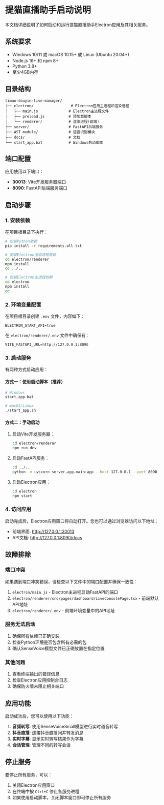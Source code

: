 # 提猫直播助手启动说明

本文档详细说明了如何启动和运行提猫直播助手Electron应用及其相关服务。

## 系统要求

- Windows 10/11 或 macOS 10.15+ 或 Linux (Ubuntu 20.04+)
- Node.js 16+ 和 npm 8+
- Python 3.8+
- 至少4GB内存

## 目录结构

```
timao-douyin-live-manager/
├── electron/                 # Electron应用主进程和渲染进程
│   ├── main.js              # Electron主进程文件
│   ├── preload.js           # 预加载脚本
│   └── renderer/            # 渲染进程(前端)
├── server/                  # FastAPI后端服务
├── AST_module/              # 语音识别模块
├── docs/                    # 文档
└── start_app.bat            # Windows启动脚本
```

## 端口配置

应用使用以下端口：

- **30013**: Vite开发服务器端口
- **8090**: FastAPI后端服务端口

## 启动步骤

### 1. 安装依赖

在项目根目录下执行：

```bash
# 安装Python依赖
pip install -r requirements.all.txt

# 安装Electron渲染进程依赖
cd electron/renderer
npm install
cd ../..

# 安装Electron主进程依赖
cd electron
npm install
cd ..
```

### 2. 环境变量配置

在项目根目录创建 `.env` 文件，内容如下：

```env
ELECTRON_START_API=true
```

在 `electron/renderer/.env` 文件中确保有：

```env
VITE_FASTAPI_URL=http://127.0.0.1:8090
```

### 3. 启动服务

有两种方式启动应用：

#### 方式一：使用启动脚本（推荐）

```bash
# Windows
start_app.bat

# macOS/Linux
./start_app.sh
```

#### 方式二：手动启动

1. 启动Vite开发服务器：
   ```bash
   cd electron/renderer
   npm run dev
   ```

2. 启动FastAPI服务：
   ```bash
   cd ../..
   python -m uvicorn server.app.main:app --host 127.0.0.1 --port 8090
   ```

3. 启动Electron应用：
   ```bash
   cd electron
   npm start
   ```

### 4. 访问应用

启动完成后，Electron应用窗口将自动打开。您也可以通过浏览器访问以下地址：

- 前端界面: http://127.0.0.1:30013
- API文档: http://127.0.0.1:8090/docs

## 故障排除

### 端口冲突

如果遇到端口冲突错误，请检查以下文件中的端口配置并确保一致性：

1. `electron/main.js` - Electron主进程启动FastAPI的端口
2. `electron/renderer/src/pages/dashboard/LiveConsolePage.tsx` - 前端默认API地址
3. `electron/renderer/.env` - 前端环境变量中的API地址

### 服务无法启动

1. 确保所有依赖已正确安装
2. 检查Python环境是否包含所有必需的包
3. 确认SenseVoice模型文件已正确放置在指定位置

### 其他问题

1. 查看终端输出的错误信息
2. 检查Electron应用控制台日志
3. 确保防火墙未阻止相关端口

## 应用功能

启动成功后，您可以使用以下功能：

1. **音频转写**: 使用SenseVoiceSmall模型进行实时语音转写
2. **抖音直播**: 连接抖音直播间并转发消息
3. **实时字幕**: 显示实时转写结果作为字幕
4. **会话管理**: 管理不同的转写会话

## 停止服务

要停止所有服务，可以：

1. 关闭Electron应用窗口
2. 在终端中按 `Ctrl+C` 停止各服务进程
3. 如果使用启动脚本，关闭脚本窗口即可停止所有服务
